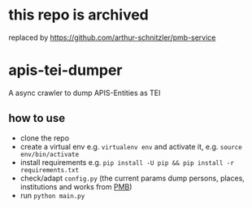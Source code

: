 # this repo is archived

replaced by https://github.com/arthur-schnitzler/pmb-service



# apis-tei-dumper
A async crawler to dump APIS-Entities as TEI


## how to use

* clone the repo
* create a virtual env e.g. `virtualenv env` and activate it, e.g. `source env/bin/activate`
* install requirements e.g. `pip install -U pip && pip install -r requirements.txt`
* check/adapt `config.py` (the current params dump persons, places, institutions and works from [PMB](https://pmb.acdh.oeaw.ac.at))
* run `python main.py`
